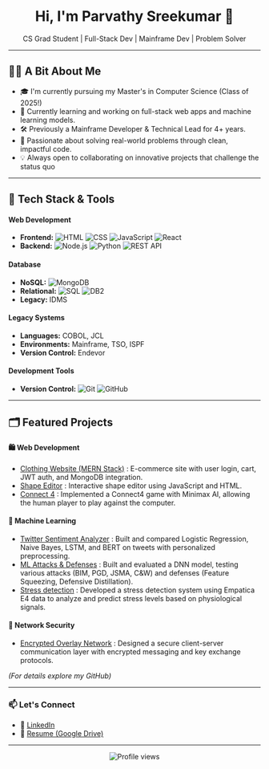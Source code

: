 <h1 align="center">Hi, I'm Parvathy Sreekumar 👋</h1>
<p align="center">
    CS Grad Student | Full-Stack Dev | Mainframe Dev | Problem Solver
</p>

---

## 👩‍💻 A Bit About Me

- 🎓 I'm currently pursuing my Master's in Computer Science (Class of 2025!) 
- 🌱 Currently learning and working on full-stack web apps and machine learning models.
- 🛠️ Previously a Mainframe Developer & Technical Lead for 4+ years.
- 🎯 Passionate about solving real-world problems through clean, impactful code.
- 💡 Always open to collaborating on innovative projects that challenge the status quo

---

## 🧰 Tech Stack & Tools

#### Web Development
- **Frontend:** ![HTML](https://img.shields.io/badge/HTML-E34F26?style=flat&logo=html5&logoColor=white) ![CSS](https://img.shields.io/badge/CSS-1572B6?style=flat&logo=css3&logoColor=white) ![JavaScript](https://img.shields.io/badge/JavaScript-F7DF1E?style=flat&logo=javascript&logoColor=black) ![React](https://img.shields.io/badge/React-20232A?style=flat&logo=react&logoColor=61DAFB)
- **Backend:** ![Node.js](https://img.shields.io/badge/Node.js-339933?style=flat&logo=nodedotjs&logoColor=white) ![Python](https://img.shields.io/badge/Python-3776AB?style=flat&logo=python&logoColor=white) ![REST API](https://img.shields.io/badge/REST%20API-FF6C37?style=flat&logo=postman&logoColor=white)

#### Database
- **NoSQL:** ![MongoDB](https://img.shields.io/badge/MongoDB-4EA94B?style=flat&logo=mongodb&logoColor=white)
- **Relational:** ![SQL](https://img.shields.io/badge/SQL-4479A1?style=flat&logo=mysql&logoColor=white) ![DB2](https://img.shields.io/badge/DB2-054ADA?style=flat&logo=ibm&logoColor=white)
- **Legacy:** IDMS

#### Legacy Systems
- **Languages:** COBOL, JCL
- **Environments:** Mainframe, TSO, ISPF
- **Version Control:** Endevor

#### Development Tools
- **Version Control:** ![Git](https://img.shields.io/badge/Git-F05032?style=flat&logo=git&logoColor=white) ![GitHub](https://img.shields.io/badge/GitHub-181717?style=flat&logo=github&logoColor=white)

---

## 🗂️ Featured Projects

#### 🛍️ Web Development

- [Clothing Website (MERN Stack)](https://github.com/ParvathySreekumar/clothing-website) : E-commerce site with user login, cart, JWT auth, and MongoDB integration.  
- [Shape Editor](https://github.com/ParvathySreekumar/Shape-Editor) : Interactive shape editor using JavaScript and HTML.  
- [Connect 4](https://github.com/ParvathySreekumar/Connect4_Using_Haskell) : Implemented a Connect4 game with Minimax AI, allowing the human player to play against the computer.

 

#### 🧠 Machine Learning

- [Twitter Sentiment Analyzer](https://github.com/ParvathySreekumar/twitter-sentiment-ml) : Built and compared Logistic Regression, Naive Bayes, LSTM, and BERT on tweets with personalized preprocessing.  
- [ML Attacks & Defenses](https://github.com/ParvathySreekumar/ML-Attacks-Defenses) : Built and evaluated a DNN model, testing various attacks (BIM, PGD, JSMA, C&W) and defenses (Feature Squeezing, Defensive Distillation).  
- [Stress detection](https://github.com/ParvathySreekumar/Stress-detection-Empatica-E4) : Developed a stress detection system using Empatica E4 data to analyze and predict stress levels based on physiological signals.  

#### 🔐 Network Security

- [Encrypted Overlay Network](https://github.com/Kestrel280/NetSec) : Designed a secure client-server communication layer with encrypted messaging and key exchange protocols.  


*(For details explore my GitHub)*

---

### 📫 Let's Connect

- 🔗 [LinkedIn](https://www.linkedin.com/in/parvathysreekumar/)
- 📄 [Resume (Google Drive)]([https://your-resume-link](https://drive.google.com/file/d/1TpC2sBgLFG8RY9C4Ve8FQ6x_aYsW0V8T/view?usp=sharing))

---

<p align="center">
    <img src="https://komarev.com/ghpvc/?username=ParvathySreekumar&style=flat-square&color=blue" alt="Profile views" />  
</p>


<!---
ParvathySreekumar/ParvathySreekumar is a ✨ special ✨ repository because its `README.md` (this file) appears on your GitHub profile.
You can click the Preview link to take a look at your changes.
--->
